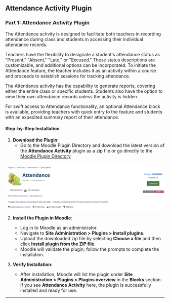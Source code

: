 ## Attendance Activity Plugin
### **Part 1: Attendance Activity Plugin**

The Attendance activity is designed to facilitate both teachers in recording attendance during class and students in accessing their individual attendance records.

Teachers have the flexibility to designate a student's attendance status as "Present," "Absent," "Late," or "Excused." These status descriptions are customizable, and additional options can be incorporated. To initiate the Attendance feature, the teacher includes it as an activity within a course and proceeds to establish sessions for tracking attendance.

The Attendance activity has the capability to generate reports, covering either the entire class or specific students. Students also have the option to view their own attendance records unless the activity is hidden.

For swift access to Attendance functionality, an optional Attendance block is available, providing teachers with quick entry to the feature and students with an expedited summary report of their attendance.


#### **Step-by-Step Installation**

1. **Download the Plugin**:
   - Go to the Moodle Plugin Directory and download the latest version of the **Attendance Activity** plugin as a zip file or go directly to the [Moodle Plugin Directory](https://moodle.org/plugins/block_attendance)

<img src="https://raw.githubusercontent.com/LEARN-LK/lms/master/imgs/attendance-plugin-1.png">
     
2. **Install the Plugin in Moodle**:
   - Log in to Moodle as an administrator.
   - Navigate to **Site Administration > Plugins > Install plugins**.
   - Upload the downloaded zip file by selecting **Choose a file** and then click **Install plugin from the ZIP file**.
   - Moodle will validate the plugin; follow the prompts to complete the installation.

3. **Verify Installation**:
   - After installation, Moodle will list the plugin under **Site Administration > Plugins > Plugins overview** in the **Blocks** section. If you see **Attendance Activity** here, the plugin is successfully installed and ready for use.

---

